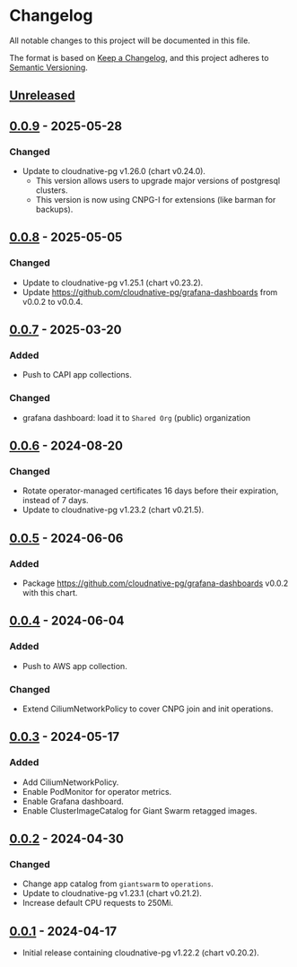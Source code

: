 # Changelog

All notable changes to this project will be documented in this file.

The format is based on [Keep a Changelog](https://keepachangelog.com/en/1.0.0/),
and this project adheres to [Semantic Versioning](https://semver.org/spec/v2.0.0.html).

## [Unreleased]

## [0.0.9] - 2025-05-28

### Changed

- Update to cloudnative-pg v1.26.0 (chart v0.24.0).
  - This version allows users to upgrade major versions of postgresql clusters.
  - This version is now using CNPG-I for extensions (like barman for backups).

## [0.0.8] - 2025-05-05

### Changed

- Update to cloudnative-pg v1.25.1 (chart v0.23.2).
- Update <https://github.com/cloudnative-pg/grafana-dashboards> from v0.0.2 to v0.0.4.

## [0.0.7] - 2025-03-20

### Added

- Push to CAPI app collections.

### Changed

- grafana dashboard: load it to `Shared Org` (public) organization

## [0.0.6] - 2024-08-20

### Changed

- Rotate operator-managed certificates 16 days before their expiration, instead of 7 days.
- Update to cloudnative-pg v1.23.2 (chart v0.21.5).

## [0.0.5] - 2024-06-06

### Added

- Package <https://github.com/cloudnative-pg/grafana-dashboards> v0.0.2 with this chart.

## [0.0.4] - 2024-06-04

### Added

- Push to AWS app collection.

### Changed

- Extend CiliumNetworkPolicy to cover CNPG join and init operations.

## [0.0.3] - 2024-05-17

### Added

- Add CiliumNetworkPolicy.
- Enable PodMonitor for operator metrics.
- Enable Grafana dashboard.
- Enable ClusterImageCatalog for Giant Swarm retagged images.

## [0.0.2] - 2024-04-30

### Changed

- Change app catalog from `giantswarm` to `operations`.
- Update to cloudnative-pg v1.23.1 (chart v0.21.2).
- Increase default CPU requests to 250Mi.

## [0.0.1] - 2024-04-17

- Initial release containing cloudnative-pg v1.22.2 (chart v0.20.2).

[Unreleased]: https://github.com/giantswarm/cloudnative-pg-app/compare/v0.0.9...HEAD
[0.0.9]: https://github.com/giantswarm/cloudnative-pg-app/compare/v0.0.8...v0.0.9
[0.0.8]: https://github.com/giantswarm/cloudnative-pg-app/compare/v0.0.7...v0.0.8
[0.0.7]: https://github.com/giantswarm/cloudnative-pg-app/compare/v0.0.7...v0.0.7
[0.0.7]: https://github.com/giantswarm/cloudnative-pg-app/compare/v0.0.6...v0.0.7
[0.0.6]: https://github.com/giantswarm/cloudnative-pg-app/compare/v0.0.5...v0.0.6
[0.0.5]: https://github.com/giantswarm/cloudnative-pg-app/compare/v0.0.4...v0.0.5
[0.0.4]: https://github.com/giantswarm/cloudnative-pg-app/compare/v0.0.3...v0.0.4
[0.0.3]: https://github.com/giantswarm/cloudnative-pg-app/compare/v0.0.2...v0.0.3
[0.0.2]: https://github.com/giantswarm/cloudnative-pg-app/compare/v0.0.1...v0.0.2
[0.0.1]: https://github.com/giantswarm/cloudnative-pg-app/releases/tag/v0.0.1
